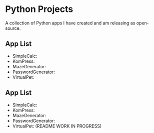 
# Python Projects

A collection of Python apps I have created and am releasing as open-source. 





## App List

- SimpleCalc: 
- KomPress:
- MazeGenerator:
- PasswordGenerator:
- VirtualPet:
## App List

- SimpleCalc: 
- KomPress:
- MazeGenerator:
- PasswordGenerator:
- VirtualPet:
(README WORK IN PROGRESS)